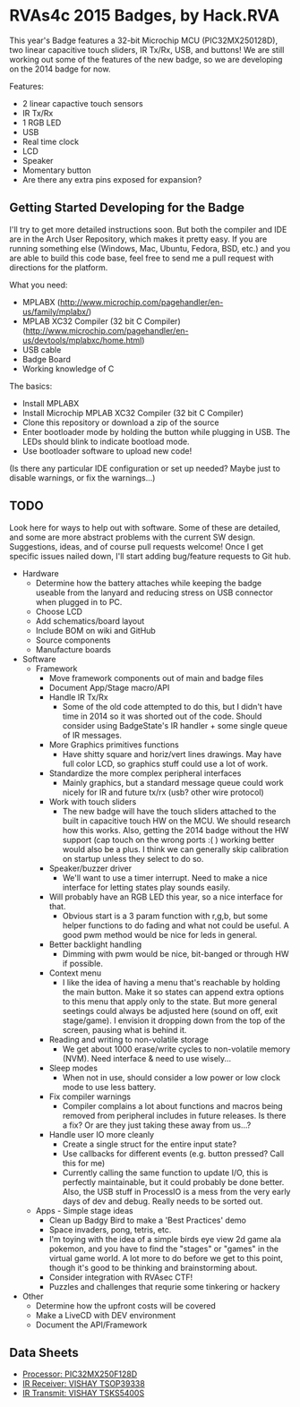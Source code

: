 RVAs4c 2015 Badges, by Hack.RVA
====================
This year's Badge features a 32-bit Microchip MCU (PIC32MX250128D), two linear capacitive touch sliders, IR Tx/Rx, USB, and buttons! We are still working out some of the features of the new badge, so we are developing on the 2014 badge for now. 

Features:
* 2 linear capactive touch sensors
* IR Tx/Rx
* 1 RGB LED
* USB
* Real time clock
* LCD
* Speaker
* Momentary button
* Are there any extra pins exposed for expansion?

Getting Started Developing for the Badge
---

I'll try to get more detailed instructions soon. But both the compiler and IDE are in the Arch User Repository, which makes it pretty easy. If you are running something else (Windows, Mac, Ubuntu, Fedora, BSD, etc.) and you are able to build this code base, feel free to send me a pull request with directions for the platform.

What you need: 
* MPLABX (http://www.microchip.com/pagehandler/en-us/family/mplabx/)
* MPLAB XC32 Compiler (32 bit C Compiler) (http://www.microchip.com/pagehandler/en-us/devtools/mplabxc/home.html)
* USB cable
* Badge Board
* Working knowledge of C

The basics: 

* Install MPLABX
* Install Microchip MPLAB XC32 Compiler (32 bit C Compiler)
* Clone this repository or download a zip of the source
* Enter bootloader mode by holding the button while plugging in USB.  The LEDs should blink to indicate bootload mode.
* Use bootloader software to upload new code!

(Is there any particular IDE configuration or set up needed?  Maybe just to disable warnings, or fix the warnings...)

TODO
---
Look here for ways to help out with software. Some of these are detailed, and some are more abstract problems with the current SW design. Suggestions, ideas, and of course pull requests welcome! Once I get specific issues nailed down, I'll start adding bug/feature requests to Git hub.

* Hardware
	* Determine how the battery attaches while keeping the badge useable from the lanyard and reducing stress on USB connector when plugged in to PC.
	* Choose LCD
	* Add schematics/board layout
	* Include BOM on wiki and GitHub
	* Source components
	* Manufacture boards
* Software
	* Framework
		* Move framework components out of main and badge files
		* Document App/Stage macro/API
		* Handle IR Tx/Rx
		    * Some of the old code attempted to do this, but I didn't have time in 2014 so it was shorted out of the code. Should consider using BadgeState's IR handler + some single queue of IR messages.
		* More Graphics primitives functions
		    * Have shitty square and horiz/vert lines drawings. May have full color LCD, so graphics stuff could use a lot of work.
		* Standardize the more complex peripheral interfaces
		    * Mainly graphics, but a standard message queue could work nicely for IR and future tx/rx (usb? other wire protocol)
		* Work with touch sliders
		    * The new badge will have the touch sliders attached to the built in capacitive touch HW on the MCU. We should research how this works. Also, getting the 2014 badge without the HW support (cap touch on the wrong ports :( ) working better would also be a plus. I think we can generally skip calibration on startup unless they select to do so.
		* Speaker/buzzer driver
		    * We'll want to use a timer interrupt. Need to make a nice interface for letting states play sounds easily.
		* Will probably have an RGB LED this year, so a nice interface for that. 
		    * Obvious start is a 3 param function with r,g,b, but some helper functions to do fading and what not could be useful. A good pwm method would be nice for leds in general.
        * Better backlight handling
            * Dimming with pwm would be nice, bit-banged or through HW if possible.
		* Context menu
		    * I like the idea of having a menu that's reachable by holding the main button. Make it so states can append extra options to this menu that apply only to the state. But more general seetings could always be adjusted here (sound on off, exit stage/game). I envision it dropping down from the top of the screen, pausing what is behind it.
        * Reading and writing to non-volatile storage
            * We get about 1000 erase/write cycles to non-volatile memory (NVM). Need interface & need to use wisely...
        * Sleep modes
            * When not in use, should consider a low power or low clock mode to use less battery.
        * Fix compiler warnings
            * Compiler complains a lot about functions and macros being removed from peripheral includes in future releases. Is there a fix? Or are they just taking these away from us...?
		* Handle user IO more cleanly
            * Create a single struct for the entire input state?
            * Use callbacks for different events (e.g. button pressed? Call this for me)
		    * Currently calling the same function to update I/O, this is perfectly maintainable, but it could probably be done better. Also, the USB stuff in ProcessIO is a mess from the very early days of dev and debug. Really needs to be sorted out.
	* Apps - Simple stage ideas
		* Clean up Badgy Bird to make a 'Best Practices' demo
		* Space invaders, pong, tetris, etc.
		* I'm toying with the idea of a simple birds eye view 2d game ala pokemon, and you have to find the "stages" or "games" in the virtual game world. A lot more to do before we get to this point, though it's good to be thinking and brainstorming about.
		* Consider integration with RVAsec CTF!
		* Puzzles and challenges that requrie some tinkering or hackery	
* Other
	* Determine how the upfront costs will be covered
	* Make a LiveCD with DEV environment
	* Document the API/Framework
	
	
Data Sheets
---
* [Processor: PIC32MX250F128D](http://ww1.microchip.com/downloads/en/DeviceDoc/60001168F.pdf)
* [IR Receiver: VISHAY TSOP39338](http://www.vishay.com/docs/81743/tsop381.pdf)
* [IR Transmit: VISHAY TSKS5400S](http://www.vishay.com/docs/81074/tsks540.pdf)


